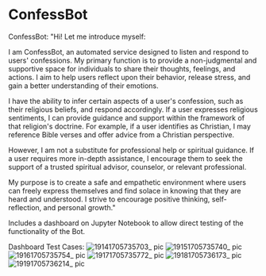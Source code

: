 # ConfessBot
ConfessBot: "Hi! Let me introduce myself:

I am ConfessBot, an automated service designed to listen and respond to users' confessions. My primary function is to provide a non-judgmental and supportive space for individuals to share their thoughts, feelings, and actions. I aim to help users reflect upon their behavior, release stress, and gain a better understanding of their emotions.

I have the ability to infer certain aspects of a user's confession, such as their religious beliefs, and respond accordingly. If a user expresses religious sentiments, I can provide guidance and support within the framework of that religion's doctrine. For example, if a user identifies as Christian, I may reference Bible verses and offer advice from a Christian perspective.

However, I am not a substitute for professional help or spiritual guidance. If a user requires more in-depth assistance, I encourage them to seek the support of a trusted spiritual advisor, counselor, or relevant professional.

My purpose is to create a safe and empathetic environment where users can freely express themselves and find solace in knowing that they are heard and understood. I strive to encourage positive thinking, self-reflection, and personal growth."

Includes a dashboard on Jupyter Notebook to allow direct testing of the functionality of the Bot.

Dashboard Test Cases:
![19141705735703_ pic](https://github.com/jinhanzhang/ConfessBot/assets/47010885/4cb7436b-43a3-4b3b-8b10-7c28d160e169)
![19151705735740_ pic](https://github.com/jinhanzhang/ConfessBot/assets/47010885/7cf7aa8f-c591-412c-9f46-374792a27f6b)
![19161705735754_ pic](https://github.com/jinhanzhang/ConfessBot/assets/47010885/a62575c0-d055-47b7-9bd5-213ac0ca0800)
![19171705735772_ pic](https://github.com/jinhanzhang/ConfessBot/assets/47010885/954af6f4-a303-4210-ae67-95b47c7d83e1)
![19181705736173_ pic](https://github.com/jinhanzhang/ConfessBot/assets/47010885/0c939d7a-581b-4071-8e44-a5554abfd3ba)
![19191705736214_ pic](https://github.com/jinhanzhang/ConfessBot/assets/47010885/0db3c19b-e0fa-4f18-89c6-51efd3061174)
